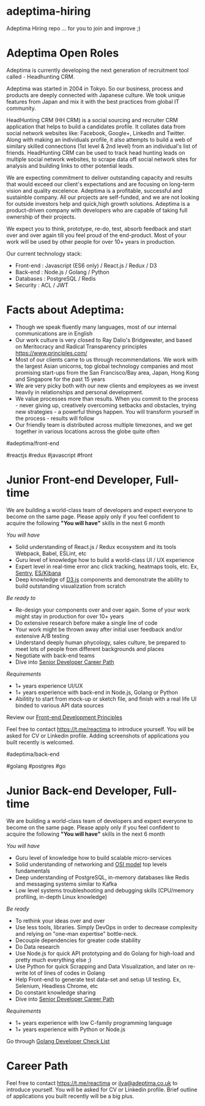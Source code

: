 # adeptima-hiring

Adeptima Hiring repo ... for you to join and improve ;)

# Adeptima Open Roles

Adeptima is currently developing the next generation of recruitment tool called - Headhunting CRM.

Adeptima was started in 2004 in Tokyo. So our business, process and products are deeply connected with Japanese culture. We took unique features from Japan and mix it with the best practices from global IT community.

HeadHunting CRM (HH CRM) is a social sourcing and recruiter CRM application that helps to build a candidates profile. It collates data from social network websites like: Facebook, Google+, LinkedIn and Twitter. Along with making an individuals profile, it also attempts to build a web of similary skilled connections (1st level & 2nd level) from an individual's list of friends. HeadHunting CRM can be used to track head hunting leads on multiple social network websites, to scrape data off social network sites for analysis and building links to other potential leads.

We are expecting commitment to deliver outstanding capacity and results that would exceed our client's expectations and are focusing on long-term vision and quality excelence. Adeptima is a profitable, successful and sustainble company. All our projects are self-funded, and we are not looking for outside investors help and quick,high growth solutions. Adeptima is a product-driven company with developers who are capable of taking full ownership of their projects.

We expect you to think, prototype, re-do, test, absorb feedback and start over and over again till you feel proud of the end-product. Most of your work will be used by other people for over 10+ years in production.

Our current technology stack:
* Front-end : Javascript (ES6 only) / React.js / Redux / D3
* Back-end : Node.js / Golang / Python
* Databases : PostgreSQL / Redis
* Security : ACL / JWT


# Facts about Adeptima:
* Though we speak fluently many languages, most of our internal communications are in English
* Our work culture is very closed to Ray Dalio's Bridgewater, and based on Meritocracy and Radical Transparency principles https://www.principles.com/
* Most of our clients came to us through recommendations. We work with the largest Asian unicorns, top global technology companies and most promising start-ups from the San Francisco/Bay area, Japan, Hong Kong and Singapore for the past 15 years
* We are very picky both with our new clients and employees as we invest heavily in relationships and personal development.
* We value processes more than results. When you commit to the process - never giving up, creatively overcoming setbacks and obstacles, trying new strategies - a powerful things happen. You will transform yourself in the process - results will follow
* Our friendly team is distributed across multiple timezones, and we get together in various locations across the globe quite often


#adeptima/front-end

#reactjs #redux #javascript #front

# Junior Front-end Developer, Full-time
We are building a world-class team of developers and expect everyone to become on the same page. Please apply only if you feel confident to acquire the following **"You will have"** skills in the next 6 month

*You will have*
* Solid understanding of React.js / Redux ecosystem and its tools Webpack, Babel, ESLint, etc
* Guru level of knowledge how to build a world-class UI / UX experience
* Expert level in real-time error anc click tracking, heatmaps tools, etc. Ex, [Sentry](https://sentry.io/), [ES/Kibana](https://www.elastic.co/products/kibana)
* Deep knowledge of [D3.js](https://d3js.org/) components and demonstrate the ability to build outstanding visualization from scratch

*Be ready to*
* Re-design your components over and over again. Some of your work might stay in production for over 10+ years
* Do extensive research before make a single line of code
* Your work might be thrown away after initial user feedback and/or extensive A/B testing
* Understand deeply human phycology, sales culture, be prepared to meet lots of people from different backgrounds and places
* Negotiate with back-end teams
* Dive into [Senior Developer Career Path](SENIOR.md)

*Requirements*
* 1+ years experience UI/UX
* 1+ years experience with back-end in Node.js, Golang or Python
* Abilitity to start from mock-up or sketch file, and finish with a real life UI binded to various API data sources

Review our [Front-end Development Principles](Front-end_Development_Principles.md)

Feel free to contact https://t.me/reactima to introduce yourself. You will be asked for CV or Linkedin profile. Adding screenshots of applications you built recently is welcomed.


#adeptima/back-end

#golang #postgres #go

# Junior Back-end Developer, Full-time
We are building a world-class team of developers and expect everyone to become on the same page. Please apply only if you feel confident to acquire the following **"You will have"** skills in the next 6 month

*You will have*
* Guru level of knowledge how to build scalable micro-services
* Solid understanding of networking and [OSI model](https://en.wikipedia.org/wiki/OSI_mode) top levels fundamentals
* Deep understanding of PostgreSQL, in-memory databases like Redis and messaging systems similar to Kafka
* Low level systems troubleshooting and debugging skills (CPU/memory profiling, in-depth Linux knowledge)

*Be ready*
* To rethink your ideas over and over
* Use less tools, libraries. Simply DevOps in order to decrease complexity and relying on "one-man expertise" bottle-neck.
* Decouple dependencies for greater code stability
* Do Data research
* Use Node.js for quick API prototyping and do Golang for high-load and pretty much everything else ;)
* Use Python for quick Scrapping and Data Visualization, and later on re-write lot of lines of codes in Golang
* Help Front-end to generate test data-set and setup UI testing. Ex, Selenium, Headless Chrome, etc
* Do constant knowledge sharing
* Dive into [Senior Developer Career Path](SENIOR.md)

*Requirements*
* 1+ years experience with low C-family programming language
* 1+ years experience with Python or Node.js

Go through [Golang Developer Check List](Golang_Check_List.md)

# Career Path




Feel free to contact https://t.me/reactima or ilya@adeptima.co.uk to introduce yourself. You will be asked for CV or Linkedin profile. Brief outline of applications you built recently will be a big plus.
